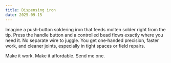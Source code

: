 ```yaml
---
title: Dispensing iron
date: 2025-09-15
---
```


Imagine a push‑button soldering iron that feeds molten solder right from the tip. Press the handle button and a controlled bead flows exactly where you need it. No separate wire to juggle. You get one‑handed precision, faster work, and cleaner joints, especially in tight spaces or field repairs.

Make it work. Make it affordable. Send me one.
